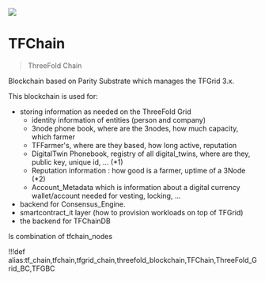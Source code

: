![](img/blockchain.png)

# TFChain

> ThreeFold Chain

Blockchain based on Parity Substrate which manages the TFGrid 3.x.

This blockchain is used for:

- storing information as needed on the ThreeFold Grid
  - identity information of entities (person and company)
  - 3node phone book, where are the 3nodes, how much capacity, which farmer 
  - TFFarmer's, where are they based, how long active, reputation
  - DigitalTwin Phonebook, registry of all digital_twins, where are they, public key, unique id, ...  (\*1)
  - Reputation information : how good is a farmer, uptime of a 3Node (\*2)
  - Account_Metadata which is information about a digital currency wallet/account needed for vesting, locking, ... 
- backend for Consensus_Engine.
- smartcontract_it layer (how to provision workloads on top of TFGrid)
- the backend for TFChainDB

Is combination of tfchain_nodes

!!!def alias:tf_chain,tfchain,tfgrid_chain,threefold_blockchain,TFChain,ThreeFold_Grid_BC,TFGBC

